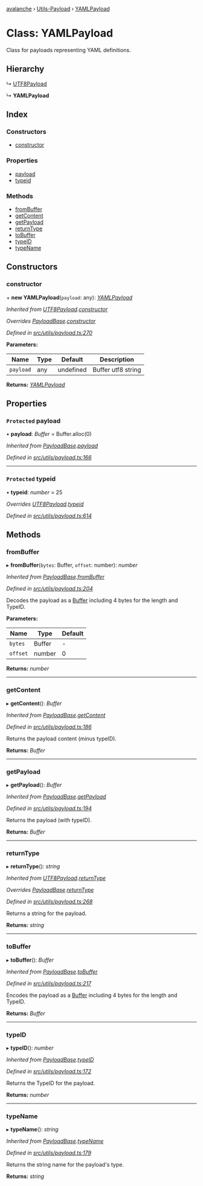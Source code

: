 [avalanche](../README.md) › [Utils-Payload](../modules/utils_payload.md) › [YAMLPayload](utils_payload.yamlpayload.md)

# Class: YAMLPayload

Class for payloads representing YAML definitions.

## Hierarchy

  ↳ [UTF8Payload](utils_payload.utf8payload.md)

  ↳ **YAMLPayload**

## Index

### Constructors

* [constructor](utils_payload.yamlpayload.md#constructor)

### Properties

* [payload](utils_payload.yamlpayload.md#protected-payload)
* [typeid](utils_payload.yamlpayload.md#protected-typeid)

### Methods

* [fromBuffer](utils_payload.yamlpayload.md#frombuffer)
* [getContent](utils_payload.yamlpayload.md#getcontent)
* [getPayload](utils_payload.yamlpayload.md#getpayload)
* [returnType](utils_payload.yamlpayload.md#returntype)
* [toBuffer](utils_payload.yamlpayload.md#tobuffer)
* [typeID](utils_payload.yamlpayload.md#typeid)
* [typeName](utils_payload.yamlpayload.md#typename)

## Constructors

###  constructor

\+ **new YAMLPayload**(`payload`: any): *[YAMLPayload](utils_payload.yamlpayload.md)*

*Inherited from [UTF8Payload](utils_payload.utf8payload.md).[constructor](utils_payload.utf8payload.md#constructor)*

*Overrides [PayloadBase](utils_payload.payloadbase.md).[constructor](utils_payload.payloadbase.md#constructor)*

*Defined in [src/utils/payload.ts:270](https://github.com/ava-labs/avalanchejs/blob/2850ce5/src/utils/payload.ts#L270)*

**Parameters:**

Name | Type | Default | Description |
------ | ------ | ------ | ------ |
`payload` | any | undefined | Buffer utf8 string  |

**Returns:** *[YAMLPayload](utils_payload.yamlpayload.md)*

## Properties

### `Protected` payload

• **payload**: *Buffer* = Buffer.alloc(0)

*Inherited from [PayloadBase](utils_payload.payloadbase.md).[payload](utils_payload.payloadbase.md#protected-payload)*

*Defined in [src/utils/payload.ts:166](https://github.com/ava-labs/avalanchejs/blob/2850ce5/src/utils/payload.ts#L166)*

___

### `Protected` typeid

• **typeid**: *number* = 25

*Overrides [UTF8Payload](utils_payload.utf8payload.md).[typeid](utils_payload.utf8payload.md#protected-typeid)*

*Defined in [src/utils/payload.ts:614](https://github.com/ava-labs/avalanchejs/blob/2850ce5/src/utils/payload.ts#L614)*

## Methods

###  fromBuffer

▸ **fromBuffer**(`bytes`: Buffer, `offset`: number): *number*

*Inherited from [PayloadBase](utils_payload.payloadbase.md).[fromBuffer](utils_payload.payloadbase.md#frombuffer)*

*Defined in [src/utils/payload.ts:204](https://github.com/ava-labs/avalanchejs/blob/2850ce5/src/utils/payload.ts#L204)*

Decodes the payload as a [Buffer](https://github.com/feross/buffer) including 4 bytes for the length and TypeID.

**Parameters:**

Name | Type | Default |
------ | ------ | ------ |
`bytes` | Buffer | - |
`offset` | number | 0 |

**Returns:** *number*

___

###  getContent

▸ **getContent**(): *Buffer*

*Inherited from [PayloadBase](utils_payload.payloadbase.md).[getContent](utils_payload.payloadbase.md#getcontent)*

*Defined in [src/utils/payload.ts:186](https://github.com/ava-labs/avalanchejs/blob/2850ce5/src/utils/payload.ts#L186)*

Returns the payload content (minus typeID).

**Returns:** *Buffer*

___

###  getPayload

▸ **getPayload**(): *Buffer*

*Inherited from [PayloadBase](utils_payload.payloadbase.md).[getPayload](utils_payload.payloadbase.md#getpayload)*

*Defined in [src/utils/payload.ts:194](https://github.com/ava-labs/avalanchejs/blob/2850ce5/src/utils/payload.ts#L194)*

Returns the payload (with typeID).

**Returns:** *Buffer*

___

###  returnType

▸ **returnType**(): *string*

*Inherited from [UTF8Payload](utils_payload.utf8payload.md).[returnType](utils_payload.utf8payload.md#returntype)*

*Overrides [PayloadBase](utils_payload.payloadbase.md).[returnType](utils_payload.payloadbase.md#abstract-returntype)*

*Defined in [src/utils/payload.ts:268](https://github.com/ava-labs/avalanchejs/blob/2850ce5/src/utils/payload.ts#L268)*

Returns a string for the payload.

**Returns:** *string*

___

###  toBuffer

▸ **toBuffer**(): *Buffer*

*Inherited from [PayloadBase](utils_payload.payloadbase.md).[toBuffer](utils_payload.payloadbase.md#tobuffer)*

*Defined in [src/utils/payload.ts:217](https://github.com/ava-labs/avalanchejs/blob/2850ce5/src/utils/payload.ts#L217)*

Encodes the payload as a [Buffer](https://github.com/feross/buffer) including 4 bytes for the length and TypeID.

**Returns:** *Buffer*

___

###  typeID

▸ **typeID**(): *number*

*Inherited from [PayloadBase](utils_payload.payloadbase.md).[typeID](utils_payload.payloadbase.md#typeid)*

*Defined in [src/utils/payload.ts:172](https://github.com/ava-labs/avalanchejs/blob/2850ce5/src/utils/payload.ts#L172)*

Returns the TypeID for the payload.

**Returns:** *number*

___

###  typeName

▸ **typeName**(): *string*

*Inherited from [PayloadBase](utils_payload.payloadbase.md).[typeName](utils_payload.payloadbase.md#typename)*

*Defined in [src/utils/payload.ts:179](https://github.com/ava-labs/avalanchejs/blob/2850ce5/src/utils/payload.ts#L179)*

Returns the string name for the payload's type.

**Returns:** *string*
